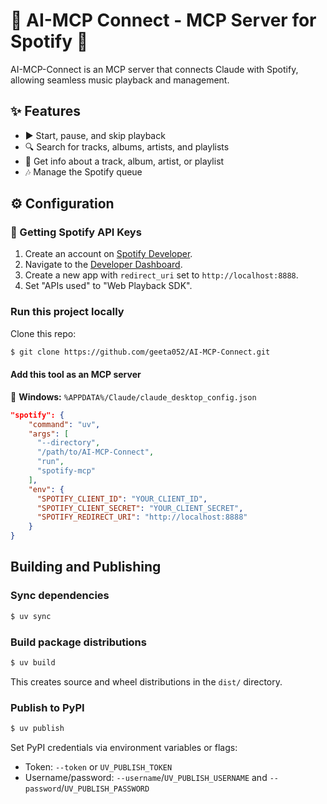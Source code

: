 # 🚀 AI-MCP Connect - MCP Server for Spotify 🎵

AI-MCP-Connect is an MCP server that connects Claude with Spotify, allowing seamless music playback and management.

## ✨ Features
- ▶️ Start, pause, and skip playback
- 🔍 Search for tracks, albums, artists, and playlists
- 📌 Get info about a track, album, artist, or playlist
- 🎶 Manage the Spotify queue

## ⚙️ Configuration

### 🔑 Getting Spotify API Keys
1. Create an account on [Spotify Developer](https://developer.spotify.com/).
2. Navigate to the [Developer Dashboard](https://developer.spotify.com/dashboard).
3. Create a new app with `redirect_uri` set to `http://localhost:8888`.
4. Set "APIs used" to "Web Playback SDK".

### Run this project locally

Clone this repo:
```bash
$ git clone https://github.com/geeta052/AI-MCP-Connect.git
```

#### Add this tool as an MCP server
📍 **Windows:** `%APPDATA%/Claude/claude_desktop_config.json`

```json
"spotify": {
    "command": "uv",
    "args": [
      "--directory",
      "/path/to/AI-MCP-Connect",
      "run",
      "spotify-mcp"
    ],
    "env": {
      "SPOTIFY_CLIENT_ID": "YOUR_CLIENT_ID",
      "SPOTIFY_CLIENT_SECRET": "YOUR_CLIENT_SECRET",
      "SPOTIFY_REDIRECT_URI": "http://localhost:8888"
    }
}
```

## Building and Publishing

### Sync dependencies
```bash
$ uv sync
```

### Build package distributions
```bash
$ uv build
```
This creates source and wheel distributions in the `dist/` directory.

### Publish to PyPI
```bash
$ uv publish
```
Set PyPI credentials via environment variables or flags:
- Token: `--token` or `UV_PUBLISH_TOKEN`
- Username/password: `--username`/`UV_PUBLISH_USERNAME` and `--password`/`UV_PUBLISH_PASSWORD`
